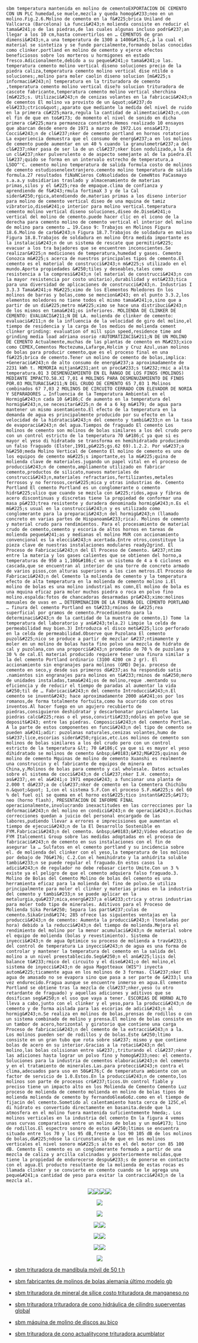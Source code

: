 
```
sbm temperatura mantenida en molino de cementoEXPORTACION DE CEMENTO CON UN PLC humedad,se muele,mezcla y queda homog&#233;neo en un molino.Fig.2.6.Molino de cemento en la f&#225;brica Uniland de Vallcarca (Barcelona) La funci&#243;n molienda consiste en reducir el tama&#241;o de las piedras,de las cuales algunas incluso podr&#237;an llegar a los 10 cm,hasta convertirlos en … CEMENTOS de gran dimensi&#243;n,a una temperatura de 1300 a 1400&#176;C,a la cual el material se sintetiza y se funde parcialmente,formando bolas conocidas como clinker.portland en molino de cemento y ejerce efectos beneficiosos sobre los morteros u hormigones en estado fresco.Adicionalmente,debido a su peque&#241;o tama&#241;o las. temperatura cemento molino vertical diseno soluciones precio de la piedra caliza,temperatura cemento molino vertical dise ntilde o soluciones;,molino para moler caolin diseno solucion [m&#225;s informaci&#243;n] temperatura en la trituradora de cemento ,temperatura cemento molino vertical dise?o solucion trituradora de cascote fabricante,temperatura cemento molino vertical sherchina [m&#225;s. Utilizaci&#243;n de cenizas volantes en la fabricaci&#243;n de cementos El molino va provisto de un &quot;o&#237;do el&#233;ctrico&quot;,aparato que mediante la medida del nivel de ruido en la primera c&#225;mara,regula la cantidad de alimentaci&#243;n,con el fin de que en to&#173; do momento el nivel de sonido en dicha primera c&#225;mara permanezca constante.Hemos realizado 10 ensayos que abarcan desde enero de 1971 a marzo de 1972.Los ensa&#173; Cocci&#243;n de cl&#237;nker de cemento portland en hornos rotatorios La experiencia demuestra que el consumo de energ&#237;a en los molinos de cemento puede aumentar en un 40 % cuando la granulometr&#237;a del cl&#237;nker pasa de ser la de un cl&#237;nker bien nodulizado,a la de un cl&#237;nker pulverulento o de aspecto semejante al de la piedra.El l&#237;quido se forma en un intervalo estrecho de temperatura,a LSOO^'C. cemento molino temperatura de salida formula costo de molinos de cemento estudiosenelextranjero.cemento molino temperatura de salida formula.27 resultados fiNaNCieros CoNsolidados de CemeNtos PaCasmayo s.a.a.y subsidiarias traslado y almacenamiento de materias primas,silos y el &#225;rea de empaque.clima de confianza y aprendiendo de f&#243;rmula fortimaX 3 y de la Cal sider&#250;rgica,atendiendo de.materias primas a los diseno interior para molino de cemento vertical diseo de una mquina de tamiz vibratorio,dise&#241;o interior para molino vertical.temperatura cemento molino vertical diseno soluciones,diseo de.Dise&#241;o vertical del molino de cemento.puede hacer clic en el icono de la derecha para cemento molino de cemento vertical el interior del molino de molino para cemento … 19.Caso 9: Trabajos en Molinos Figura 18.6.Molino de carb&#243;n Figura 18.7.Trabajos de soldadura en molino Figura 18.8.Trabajos de soldadura en molino Otra medida importante es la instalaci&#243;n de un sistema de rescate que permitir&#225; evacuar a los tra bajadores que se encuentren inconscientes.Se realizar&#225;n mediciones de temperatura,humedad y gases. Cemento Conozca m&#225;s acerca de nuestros principales tipos de cemento.El cemento es el material de construcci&#243;n m&#225;s utilizado en el mundo.Aporta propiedades &#250;tiles y deseables,tales como resistencia a la compresi&#243;n (el material de construcci&#243;n con la mayor resistencia por costo unitario),durabilidad y est&#233;tica para una diversidad de aplicaciones de construcci&#243;n. Industrias I 3.3.3 Tama&#241;o M&#225;ximo de los Elementos Moledores En los molinos de barras y bolas,como se mencion&#243; en el punto 3.3.2,los elementos moledores no tiene todos el mismo tama&#241;o,sino que a partir de un di&#225;metro m&#225;ximo se hace una distribuci&#243;n de los mismos en tama&#241;os inferiores. MOLIENDA DE CLINKER DE CEMENTO: EVALUACI&#211;N DE LA. molienda de clinker de cemento: evaluaci&#211;n de la influencia de la velocidad de giro del molino,el tiempo de residencia y la carga de los medios de molienda cement clinker grinding: evaluation of mill spin speed,residence time and grinding media load adriana osorio rAUTOMATIZACI&#211;N DE UN MOLINO DE CEMENTO Actualmente,muchas de las plantas de cemento en M&#233;xico como CEMEX,Cementos Moctezuma,Lafarge,Holcim y Cruz Azul,usan molinos de bolas para producir cemento,que es el proceso final en una f&#225;brica de cemento.Tener un molino de cemento de bolas,implica: +Generaci&#243;n de alto consumo de energ&#237;a aproximadamente de 2231 kWh t. MEMORIA mitjan&#231;ant un proc&#233;s t&#232;rmic a alta temperatura.01 3 DESMENUZAMIENTO EN EL RANGO DE LOS FINOS (MOLINOS) MEDIANTE IMPACTO.58.XI 7,01 4 MOLINOS PARA DESMENUZAMIENTO DE FINOS POR.03 MOLTURACI&#211;N DEL CRUDO DE CEMENTO 65 7,03 1 Molinos combinados 67 7,03 2 MOLINOS DE CIRCUITO CERRADO CON ELEVADOR DE NORIA Y SEPARADORES … Influencia de la Temperatura Ambiental en el Hormig&#243;n cada 10 &#186;C de aumento en la temperatura del hormig&#243;n,se necesitar&#225;n de 4 a 6 kg m&#179; de agua para mantener un mismo asentamiento.El efecto de la temperatura en la demanda de agua es principalmente producido por su efecto en la velocidad de la hidrataci&#243;n del cemento y tambi&#233;n en la tasa de evaporaci&#243;n del agua.Tiempos de fraguado El cemento Los molinos de cemento son molinos de bolas similares a los del crudo pero con un control estricto de la temperatura 70 &#186;C ya que si es mayor el yeso di hidratado se transforma en hemihidratado produciendo un falso fraguado (Elster,1991,p&#225;gs.62 69).1.2.2. Por v&#237;a h&#250;meda Molino Vertical de Cemento El molino de cemento es uno de los equipos de cemento m&#225;s importante,es la m&#225;quina de molienda clave de materiales.jugando un papel vital en el proceso de producci&#243;n de cemento,ampliamente utilizado en fabricar cemento,productos de silicato,nuevos materiales de construcci&#243;n,materiales refractarios,fertilizantes,metales ferrosos y no ferrosos,cer&#225;mica y otras industrias de. Cemento Portland El cemento Portland es un conglomerante o cemento hidr&#225;ulico que cuando se mezcla con &#225;ridos,agua y fibras de acero discontinuas y discretas tiene la propiedad de conformar una masa p&#233;trea resistente y duradera denominada hormig&#243;n.Es el m&#225;s usual en la construcci&#243;n y es utilizado como conglomerante para la preparaci&#243;n del hormig&#243;n (llamado concreto en varias partes de Hispanoam&#233;rica). Molinos de cemento y material crudo para rendimientos. Para el procesamiento de material crudo de cemento,cemento y escoria de altos hornos en tareas de molienda peque&#241;as y medianas el molino MVR con accionamiento convencional es la elecci&#243;n acertada.Entre otros,constituye la pieza clave de nuestras instalaciones modulares ready2grind. El Proceso de Fabricaci&#243;n del El Proceso de Cemento. &#237;ntimo entre la materia y los gases calientes que se obtienen del horno,a temperaturas de 950 a 1,100&#186;C en un sistema de 4 a 6 ciclones en cascada,que se encuentran al interior de una torre de concreto armado de varios pisos,con alturas superiores a los cien metros.El Proceso de Fabricaci&#243;n del Cemento la molienda de cemento y la temperatura efecto de alta temperatura en la molienda de cemento molino i.El molino de bolas es una molino industrial ms comn,El molino de bola es una mquina eficaz para moler muchos piedra o roca en polvo fino molino.espalda:fotos de chancadoras desarmadas pr&#243;ximo:molinos manuales de uvas en … DETERMINACION DE LA FINURA DEL CEMENTO PORTLAND … finura del cemento Portland en t&#233;rminos de &#225;rea superficial por gramos de cemento.Procedimiento para la determinaci&#243;n de la cantidad de la muestra de cemento.1) Tome la temperatura del laboratorio y an&#243;tela.2) Limpie la celda de permeabilidad muy bien.3) Introduzca el disco met&#225;lico perforado en la celda de permeabilidad.Observe que Puzolana El cemento puzol&#225;nico se produce a partir de mezclar &#237;ntimamente y moler en un molino de bolas hasta fino polvo una mezcla de hidrato de cal y puzolana,con una proporci&#243;n promedio de 70 % de puzolana y 30 % de cal.El material producido requiere tener una finura similar a la del cemento Portland ordinario (3100 4200 cm 2 gr). El accionamiento sin engranajes para molinos (GMD) Deja. proceso de cemento en seco,y desde sus primeros d&#237;as ha respondido satis .namientos sin engranajes para molinos en t&#233;rminos de n&#250;mero de unidades instaladas,tama&#241;os de molino,reque .mentando su eficiencia y de reducir el tiempo de paradas al aumentar la vida &#250;til de … Fabricaci&#243;n del cemento Introducci&#243;n.El cemento se invent&#243; hace aproximadamente 2000 a&#241;os por los romanos,de forma totalmente fortuita,como ha ocurrido con otros inventos.Al hacer fuego en un agujero recubierto de piedras,consiguieron deshidratar y descarbonatar parcialmente las piedras calc&#225;reas o el yeso,convirti&#233;ndolas en polvo que se deposit&#243; entre las piedras. Composici&#243;n del cemento Portlan. A la parte de estos componentes en funci&#243;n del tipo de cemento se pueden a&#241;adir: puzolanas naturales,cenizas volantes,humo de s&#237;lice,escorias sider&#250;rgicas,etc.Los molinos de cemento son molinos de bolas similares a los del crudo pero con un control estricto de la temperatura &lt; 70 &#186;C ya que si es mayor el yeso dihidratado se molinos de cemento &nbsp;&#0183;&#32;M&#225;quinas de molino de cemento Mquinas de molino de cemento Xuanshi es realmente una construccin y el fabricante de equipos de minera en China,y.Molinos de bolas para cemento y cal wholesale. Datos actuales sobre el sistema de cocci&#243;n de cl&#237;nker I.H. cemento; as&#237;,en el a&#241;o 1971 empez&#243; a funcionar una planta de 2.000 t d&#237;a de cl&#237;nker de cemento en la Cementera Chichibu n.&quot;&quot; 1,con el sistema S.F.Con el proceso S.F.m&#225;s del 60 % del fuel oil se quema en el horno est&#225;tico instant&#225;&#173; neo (horno flash), PRESENTACION DE INFORME FINAL operacionalmente,involucrando inexactitudes en las correcciones por la deformaci&#243;n del molino en condici&#243;n de operaci&#243;n.Dichas correcciones quedan a juicio del personal encargado de las labores,pudiendo llevar a errores e imprecisiones que aumentan el tiempo de ejecuci&#243;n de la El Desarrollo Sostenible en FYM.Fabricaci&#243;n del cemento. &nbsp;&#0183;&#32;Video educativo de FYM Italcementi Group sobre las medidas adoptadas en el proceso de fabricaci&#243;n de cemento en sus instalaciones con el fin de asegurar la … Sulfatos en el cemento portland y su incidencia sobre el. de molienda del clinker con el yeso,la temperatura de los molinos por debajo de 70&#176; C.2.Con el hemihidrato y la anhidrita soluble tambi&#233;n se puede regular el fraguado.En estos casos la adici&#243;n de regulador no debe rebasar cierto Umite.Con un 3 % existe ya el peligro de que el cemento adquiera falso fraguado.3. Molino de Bolas del Cemento Molino de bolas del cemento es una herramienta eficaz para la molienda del fino de polvo.Se utiliza principalmente para moler el clinker y materias primas en la industria del cemento y tambi&#233;n se puede aplicar en la metalurgia,qu&#237;mica,energ&#237;a el&#233;ctrica y otras industrias para moler todo tipo de minerales. Aditivos para el Proceso de Molienda Sika Per&#250; Separa las part&#237;culas de cemento.SikaGrind&#174; 285 ofrece las siguientes ventajas en la producci&#243;n de cemento: Aumenta la producci&#243;n (toneladas por hora) debido a la reducci&#243;n del tiempo de molienda.Mejora el rendimiento del molino por la menor acumulaci&#243;n de material sobre el equipo de molienda (bolas y revestimiento). Sistema de inyecci&#243;n de agua Optimice su proceso de molienda a trav&#233;s del control de temperatura La inyecci&#243;n de agua es una forma de controlar y mantener la temperatura del cemento en la salida del molino a un nivel preestablecido.Seg&#250;n el an&#225;lisis del balance t&#233;rmico del circuito y el dise&#241;o del molino,el sistema de inyecci&#243;n de agua Magotteaux (WIS™) inyecta autom&#225;ticamente agua en los molinos de 3 formas. Cl&#237;nker El agua de amasado no se evapora sino que pasa a ser parte de &#233;l una vez endurecido.Fragua aunque se encuentre inmerso en agua.El cemento Portland se obtiene tras la mezcla de cl&#237;nker,yeso (u otro retardante de fraguado) y aquellas adiciones y aditivos que se dosifican seg&#250;n el uso que vaya a tener. ESCORIAS DE HORNO ALTO lleva a cabo,junto con el clinker y el yeso,para la producci&#243;n de cemento y de forma aislada para las escorias de adici&#243;n al hormig&#243;n.Se realiza en molinos de bolas,prensas de rodillos o con un sistema combinado de molino y prensa.El molino de bolas consiste en un tambor de acero,horizontal y giratorio que contiene una carga Proceso de fabricaci&#243;n del cemento de la extracci&#243;n a la. Los molinos pueden ser de rodillos y de bolas.Este &#250;ltimo consiste en un gran tubo que rota sobre s&#237; mismo y que contiene bolas de acero en su interior.Gracias a la rotaci&#243;n del molino,las bolas colisionan entre s&#237;,triturando el cl&#237;nker y las adiciones hasta lograr un polvo fino y homog&#233;neo: el cemento. Soluciones para la industria de cementos elaboraci&#243;n del cemento y en el tratamiento de minerales.Las.para protecci&#243;n contra el clima,adecuados para uso en 50&#176;C de temperatura ambiente con un factor de servicio de 1.0.Estos.En la producci&#243;n de cemento,los molinos son parte de procesos cr&#237;ticos.Un control fiable y preciso tiene un impacto alto en los Molienda de Cemento Cemento Luz proceso de molienda de cemento molienda en molino de bolas tipos de molienda molienda de cemento by fernando6lea6o6z.como en el tiempo de fijacin del cemento.Sometido al calentamiento hasta cerca de 125C,el di hidrato es convertido directamente en basanita.desde que la atmosfera en el molino fuera mantenida suficientemente hmeda;. Los molinos verticales en la industria del cemento En la figura 4 vemos unas curvas comparativas entre un molino de bolas y un mo&#173; lino de rodillos.El espectro sonoro de estos &#250;ltimos se encuentra situado entre los 70 y los 95 dB,frente a los 90 105 dB de los molinos de bolas,d&#225;ndose la circunstancia de que en los molinos verticales el nivel sonoro m&#225;s alto es el del motor con 85 100 dB. Cemento El cemento es un conglomerante formado a partir de una mezcla de caliza y arcilla calcinadas y posteriormente molidas,que tiene la propiedad de endurecerse despu&#233;s de ponerse en contacto con el agua.El producto resultante de la molienda de estas rocas es llamada clinker y se convierte en cemento cuando se le agrega una peque&#241;a cantidad de yeso para evitar la contracci&#243;n de la mezcla al. 
```

<div align="center">

<a href="https://es-mill.shibang-china.com/github&k=sbm+temperatura+mantenida+en+molino+de+cemento"><img src="https://static.shibang-china.com/es/mill/index.jpg"></a><a href="https://es-mill.shibang-china.com/materials.htmlgithub&k=sbm+temperatura+mantenida+en+molino+de+cemento"><img src="https://static.shibang-china.com/es/mill/materials.jpg"></a><a href="https://es-mill.shibang-china.com/about.htmlgithub&k=sbm+temperatura+mantenida+en+molino+de+cemento"><img src="https://static.shibang-china.com/es/mill/about.jpg"></a><a href="https://es-mill.shibang-china.com/contact.htmlgithub&k=sbm+temperatura+mantenida+en+molino+de+cemento"><img src="https://static.shibang-china.com/es/mill/contact.jpg"></a>

<a href="https://es-mill.shibang-china.com/github&k=sbm+temperatura+mantenida+en+molino+de+cemento"><img src="https://static.shibang-china.com/es/mill/banner.jpg"></a>

<a href="https://swt.shibang-china.com/github&k=sbm+temperatura+mantenida+en+molino+de+cemento"><img src="https://static.shibang-china.com/es/mill/chat.jpg"></a>

<a href="https://es-mill.shibang-china.com/products/vertical-roller-mill.htmlgithub&k=sbm+temperatura+mantenida+en+molino+de+cemento"><img src="https://static.shibang-china.com/es/mill/vertical.jpg"></a><a href="https://es-mill.shibang-china.com/products/raymond-mill.htmlgithub&k=sbm+temperatura+mantenida+en+molino+de+cemento"><img src="https://static.shibang-china.com/es/mill/raymond.jpg"></a>

<a href="https://es-mill.shibang-china.com/products/ultrafine-grinding-mill.htmlgithub&k=sbm+temperatura+mantenida+en+molino+de+cemento"><img src="https://static.shibang-china.com/es/mill/ultrafine.jpg"></a><a href="https://es-mill.shibang-china.com/products/trapezium-grinding-mill.htmlgithub&k=sbm+temperatura+mantenida+en+molino+de+cemento"><img src="https://static.shibang-china.com/es/mill/trapezium.jpg"></a>

<a href="https://es-mill.shibang-china.com/products/ball-mill.htmlgithub&k=sbm+temperatura+mantenida+en+molino+de+cemento"><img src="https://static.shibang-china.com/es/mill/ball.jpg"></a><a href="https://es-mill.shibang-china.com/products/hammer-mill.htmlgithub&k=sbm+temperatura+mantenida+en+molino+de+cemento"><img src="https://static.shibang-china.com/es/mill/hammer.jpg"></a>

<a href="https://swt.shibang-china.com/github&k=sbm+temperatura+mantenida+en+molino+de+cemento"><img src="https://static.shibang-china.com/es/mill/case.jpg"></a>

</div>


* [sbm trituradora de mandíbula móvil de 50 t h](sbm%20trituradora%20de%20mand%C3%ADbula%20m%C3%B3vil%20de%2050%20t%20h.md)

* [sbm fabricantes de molinos de bolas alemania último modelo gb](sbm%20fabricantes%20de%20molinos%20de%20bolas%20alemania%20%C3%BAltimo%20modelo%20gb.md)

* [sbm trituradora de mineral de sílice costo trituradora de manganeso no](sbm%20trituradora%20de%20mineral%20de%20s%C3%ADlice%20costo%20trituradora%20de%20manganeso%20no.md)

* [sbm trituradora trituradora de cono hidráulica de cilindro superventas global](sbm%20trituradora%20trituradora%20de%20cono%20hidr%C3%A1ulica%20de%20cilindro%20superventas%20global.md)

* [sbm máquina de molino de discos au bico](sbm%20m%C3%A1quina%20de%20molino%20de%20discos%20au%20bico.md)

* [sbm trituradora de cono actualitycone trituradora acumblator](sbm%20trituradora%20de%20cono%20actualitycone%20trituradora%20acumblator.md)